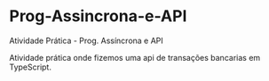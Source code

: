 # Prog-Assincrona-e-API

Atividade Prática - Prog. Assíncrona e API

Atividade prática onde fizemos uma api de transações bancarias em TypeScript.
